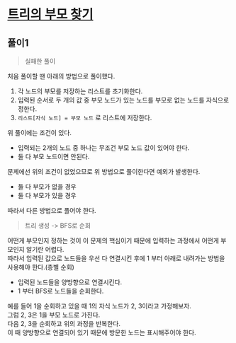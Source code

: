 # [트리의 부모 찾기](https://www.acmicpc.net/problem/11725)

## 풀이1
> 실패한 풀이

처음 풀이할 땐 아래의 방법으로 풀이했다.
1. 각 노드의 부모를 저장하는 리스트를 초기화한다.
2. 입력된 순서로 두 개의 값 중 부모 노드가 있는 노드를 부모로 없는 노드를 자식으로 정한다.
3. `리스트[자식 노드] = 부모 노드` 로 리스트에 저장한다.

위 풀이에는 조건이 있다.
- 입력되는 2개의 노드 중 하나는 무조건 부모 노드 값이 있어야 한다.
- 둘 다 부모 노드이면 안된다.

문제에선 위의 조건이 없었으므로 위 방법으로 풀이한다면 예외가 발생한다.
- 둘 다 부모가 없을 경우
- 둘 다 부모가 있을 경우

따라서 다른 방법으로 풀어야 한다.

> 트리 생성 -> BFS로 순회

어떤게 부모인지 정하는 것이 이 문제의 핵심이기 때문에 입력하는 과정에서 어떤게 부모인지 알기란 어렵다.\
따라서 입력된 값으로 노드들을 우선 다 연결시킨 후에 1 부터 아래로 내려가는 방법을 사용해야 한다.(층별 순회)
- 입력된 노드들을 양방향으로 연결시킨다.
- 1 부터 BFS로 노드들을 순회한다.

예를 들어 1을 순회하고 있을 때 1의 자식 노드가 2, 3이라고 가정해보자.\
그럼 2, 3은 1을 부모 노드로 가진다.\
다음 2, 3을 순회하고 위의 과정을 반복한다.\
이 때 양방향으로 연결되어 있기 때문에 방문한 노드는 표시해주어야 한다.
